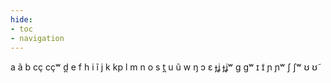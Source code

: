 ```yaml
---
hide:
- toc
- navigation
---
```

a
ã
b
cç
cçʷ
d̪
e
f
h
i
ĩ
j
k
kp
l
m
n
o
s
t̪
u
ũ
w
ŋ
ɔ
ɛ
ɟʝ
ɟʝʷ
ɡ
ɡʷ
ɪ
ɪ̃
ɲ
ɲʷ
ʃ
ʃʷ
ʊ
ʊ̃
